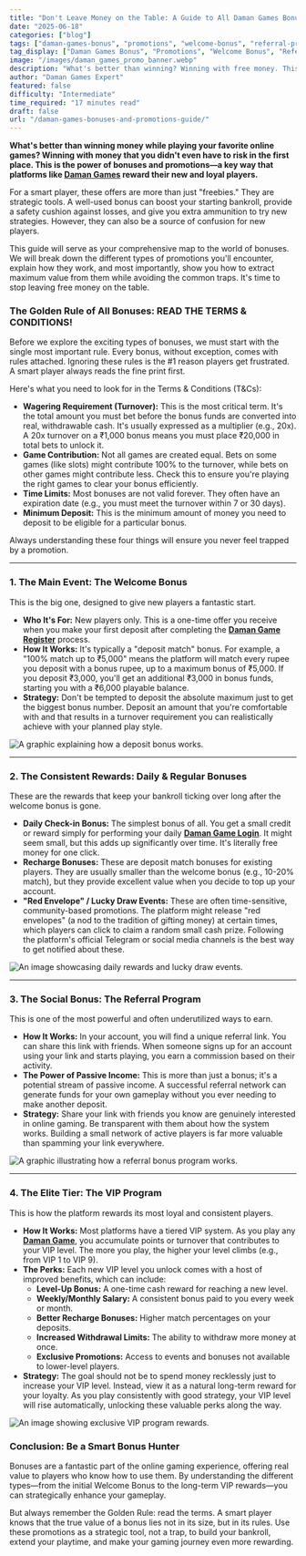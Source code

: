 ```yaml
---
title: "Don't Leave Money on the Table: A Guide to All Daman Games Bonuses"
date: "2025-06-18"
categories: ["blog"]
tags: ["daman-games-bonus", "promotions", "welcome-bonus", "referral-program", "vip-rewards", "gaming-value"]
tag_display: ["Daman Games Bonus", "Promotions", "Welcome Bonus", "Referral Program", "VIP Rewards"]
image: "/images/daman_games_promo_banner.webp"
description: "What's better than winning? Winning with free money. This is your complete guide to understanding and leveraging every type of bonus and promotion, from welcome offers to VIP rewards."
author: "Daman Games Expert"
featured: false
difficulty: "Intermediate"
time_required: "17 minutes read"
draft: false
url: "/daman-games-bonuses-and-promotions-guide/"
---
```


**What's better than winning money while playing your favorite online games? Winning with money that you didn't even have to risk in the first place. This is the power of bonuses and promotions—a key way that platforms like [Daman Games](https://daman-game.world "Daman Games") reward their new and loyal players.**

For a smart player, these offers are more than just "freebies." They are strategic tools. A well-used bonus can boost your starting bankroll, provide a safety cushion against losses, and give you extra ammunition to try new strategies. However, they can also be a source of confusion for new players.

This guide will serve as your comprehensive map to the world of bonuses. We will break down the different types of promotions you'll encounter, explain how they work, and most importantly, show you how to extract maximum value from them while avoiding the common traps. It's time to stop leaving free money on the table.

### **The Golden Rule of All Bonuses: READ THE TERMS & CONDITIONS!**

Before we explore the exciting types of bonuses, we must start with the single most important rule. Every bonus, without exception, comes with rules attached. Ignoring these rules is the #1 reason players get frustrated. A smart player always reads the fine print first.

Here's what you need to look for in the Terms & Conditions (T&Cs):

* **Wagering Requirement (Turnover):** This is the most critical term. It's the total amount you must bet before the bonus funds are converted into real, withdrawable cash. It's usually expressed as a multiplier (e.g., 20x). A 20x turnover on a ₹1,000 bonus means you must place ₹20,000 in total bets to unlock it.
* **Game Contribution:** Not all games are created equal. Bets on some games (like slots) might contribute 100% to the turnover, while bets on other games might contribute less. Check this to ensure you're playing the right games to clear your bonus efficiently.
* **Time Limits:** Most bonuses are not valid forever. They often have an expiration date (e.g., you must meet the turnover within 7 or 30 days).
* **Minimum Deposit:** This is the minimum amount of money you need to deposit to be eligible for a particular bonus.

Always understanding these four things will ensure you never feel trapped by a promotion.

---

### **1. The Main Event: The Welcome Bonus**

This is the big one, designed to give new players a fantastic start.

* **Who It's For:** New players only. This is a one-time offer you receive when you make your first deposit after completing the **[Daman Game Register](https://daman-game.world "Daman Game Register")** process.
* **How It Works:** It's typically a "deposit match" bonus. For example, a "100% match up to ₹5,000" means the platform will match every rupee you deposit with a bonus rupee, up to a maximum bonus of ₹5,000. If you deposit ₹3,000, you'll get an additional ₹3,000 in bonus funds, starting you with a ₹6,000 playable balance.
* **Strategy:** Don't be tempted to deposit the absolute maximum just to get the biggest bonus number. Deposit an amount that you're comfortable with and that results in a turnover requirement you can realistically achieve with your planned play style.

![A graphic explaining how a deposit bonus works.](/images/daman_games_deposit_bonus_explained.webp)

---

### **2. The Consistent Rewards: Daily & Regular Bonuses**

These are the rewards that keep your bankroll ticking over long after the welcome bonus is gone.

* **Daily Check-in Bonus:** The simplest bonus of all. You get a small credit or reward simply for performing your daily **[Daman Game Login](https://daman-game.world "Daman Game Login")**. It might seem small, but this adds up significantly over time. It's literally free money for one click.
* **Recharge Bonuses:** These are deposit match bonuses for existing players. They are usually smaller than the welcome bonus (e.g., 10-20% match), but they provide excellent value when you decide to top up your account.
* **"Red Envelope" / Lucky Draw Events:** These are often time-sensitive, community-based promotions. The platform might release "red envelopes" (a nod to the tradition of gifting money) at certain times, which players can click to claim a random small cash prize. Following the platform's official Telegram or social media channels is the best way to get notified about these.

![An image showcasing daily rewards and lucky draw events.](/images/daman_games_daily_rewards.webp)

---

### **3. The Social Bonus: The Referral Program**

This is one of the most powerful and often underutilized ways to earn.

* **How It Works:** In your account, you will find a unique referral link. You can share this link with friends. When someone signs up for an account using your link and starts playing, you earn a commission based on their activity.
* **The Power of Passive Income:** This is more than just a bonus; it's a potential stream of passive income. A successful referral network can generate funds for your own gameplay without you ever needing to make another deposit.
* **Strategy:** Share your link with friends you know are genuinely interested in online gaming. Be transparent with them about how the system works. Building a small network of active players is far more valuable than spamming your link everywhere.

![A graphic illustrating how a referral bonus program works.](/images/daman_games_referral_bonus.webp)

---

### **4. The Elite Tier: The VIP Program**

This is how the platform rewards its most loyal and consistent players.

* **How It Works:** Most platforms have a tiered VIP system. As you play any **[Daman Game](https://daman-game.world "Daman Game")**, you accumulate points or turnover that contributes to your VIP level. The more you play, the higher your level climbs (e.g., from VIP 1 to VIP 9).
* **The Perks:** Each new VIP level you unlock comes with a host of improved benefits, which can include:
    * **Level-Up Bonus:** A one-time cash reward for reaching a new level.
    * **Weekly/Monthly Salary:** A consistent bonus paid to you every week or month.
    * **Better Recharge Bonuses:** Higher match percentages on your deposits.
    * **Increased Withdrawal Limits:** The ability to withdraw more money at once.
    * **Exclusive Promotions:** Access to events and bonuses not available to lower-level players.
* **Strategy:** The goal should not be to spend money recklessly just to increase your VIP level. Instead, view it as a natural long-term reward for your loyalty. As you play consistently with good strategy, your VIP level will rise automatically, unlocking these valuable perks along the way.

![An image showing exclusive VIP program rewards.](/images/daman_games_exclusive_vip.webp)

### **Conclusion: Be a Smart Bonus Hunter**

Bonuses are a fantastic part of the online gaming experience, offering real value to players who know how to use them. By understanding the different types—from the initial Welcome Bonus to the long-term VIP rewards—you can strategically enhance your gameplay.

But always remember the Golden Rule: read the terms. A smart player knows that the true value of a bonus lies not in its size, but in its rules. Use these promotions as a strategic tool, not a trap, to build your bankroll, extend your playtime, and make your gaming journey even more rewarding.